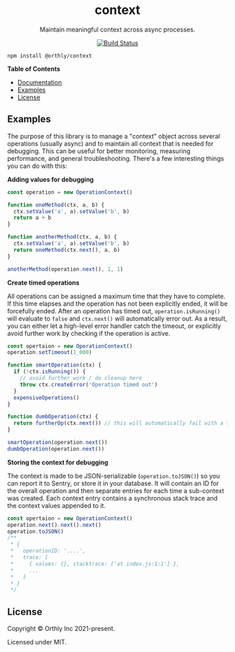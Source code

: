 <h1 align="center">
  context
</h1>

<p align="center">Maintain meaningful context across async processes.</p>

<p align="center">
  <a href="https://github.com/Dandy-OSS/context/actions">
    <img src="https://github.com/Dandy-OSS/context/workflows/CI/badge.svg" alt="Build Status">
  </a>
</p>

```
npm install @orthly/context
```

**Table of Contents**

 * [Documentation](https://orthly-context.vercel.app)
 * [Examples](#examples)
 * [License](#license)

## Examples

The purpose of this library is to manage a "context" object across several operations (usually async) and to maintain all context that is needed for debugging.
This can be useful for better monitoring, measuring performance, and general troubleshooting. There's a few interesting things you can do with this:

**Adding values for debugging**

```javascript
const operation = new OperationContext()

function oneMethod(ctx, a, b) {
  ctx.setValue('a', a).setValue('b', b)
  return a + b
}

function anotherMethod(ctx, a, b) {
  ctx.setValue('a', a).setValue('b', b)
  return oneMethod(ctx.next(), a, b)
}

anotherMethod(operation.next(), 1, 1)
```

**Create timed operations**

All operations can be assigned a maximum time that they have to complete. If this time elapses and the operation has not been explicitly ended, it will be forcefully
ended. After an operation has timed out, `operation.isRunning()` will evaluate to `false` and `ctx.next()` will automatically error out. As a result, you can either
let a high-level error handler catch the timeout, or explicitly avoid further work by checking if the operation is active.

```javascript
const opertaion = new OperationContext()
operation.setTimeout(1_000)

function smartOperation(ctx) {
  if (!ctx.isRunning()) {
    // avoid further work / do cleanup here
    throw ctx.createError('Operation timed out')
  }
  expensiveOperations()
}

function dumbOperation(ctx) {
  return furtherOp(ctx.next()) // this will automatically fail with a timeout message
}

smartOperation(operation.next())
dumbOperation(operation.next())
```

**Storing the context for debugging**

The context is made to be JSON-serializable (`operation.toJSON()`) so you can report it to Sentry, or store it in your database. It will contain an ID for the overall operation and then separate entries for each time a sub-context was created. Each context entry contains a synchronous stack trace and the context values appended to it.

```javascript
const opertaion = new OperationContext()
operation.next().next().next()
operation.toJSON()
/**
 * {
 *   operationID: '....',
 *   trace: [
 *     { values: {}, stacktrace: ['at index.js:1:1'] },
 *     ...
 *   ]
 * }
 */
```

## License

Copyright &copy; Orthly Inc 2021-present.

Licensed under MIT.
